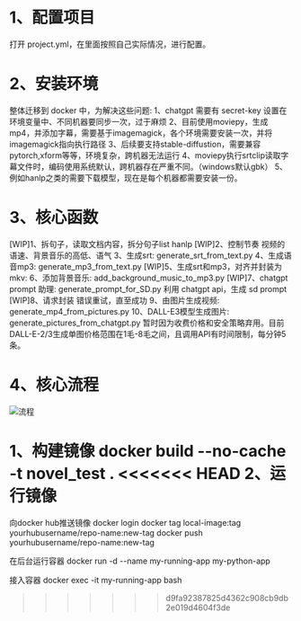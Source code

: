# 1、配置项目
打开 project.yml，在里面按照自己实际情况，进行配置。

# 2、安装环境
整体迁移到 docker 中，为解决这些问题:
1、chatgpt 需要有 secret-key 设置在环境变量中、不同机器要同步一次，过于麻烦
2、目前使用moviepy，生成mp4，并添加字幕，需要基于imagemagick，各个环境需要安装一次，并将imagemagick指向执行路径
3、后续要支持stable-diffustion，需要兼容pytorch,xform等等，环境复杂，跨机器无法运行
4、moviepy执行srtclip读取字幕文件时，编码使用系统默认，跨机器存在严重不同。（windows默认gbk）
5、例如hanlp之类的需要下载模型，现在是每个机器都需要安装一份。 

# 3、核心函数
[WIP]1、拆句子，读取文档内容，拆分句子list
    hanlp
[WIP]2、控制节奏
    视频的语速、背景音乐的高低、语气
3、生成srt: generate_srt_from_text.py
4、生成语音mp3: generate_mp3_from_text.py
[WIP]5、生成srt和mp3，对齐并封装为mkv: 
6、添加背景音乐: add_background_music_to_mp3.py
[WIP]7、chatgpt prompt 助理: generate_prompt_for_SD.py
    利用 chatgpt api，生成 sd prompt
[WIP]8、请求封装
    错误重试，直至成功
9、由图片生成视频: generate_mp4_from_pictures.py
10、DALL-E3模型生成图片: generate_pictures_from_chatgpt.py
    暂时因为收费价格和安全策略弃用。目前DALL-E-2/3生成单图价格范围在1毛-8毛之间，且调用API有时间限制，每分钟5条。

# 4、核心流程
![流程](./assets/novel_test.png)

1、构建镜像
docker build --no-cache -t novel_test .
<<<<<<< HEAD
2、运行镜像
=======

向docker hub推送镜像
docker login
docker tag local-image:tag yourhubusername/repo-name:new-tag
docker push yourhubusername/repo-name:new-tag

在后台运行容器
docker run -d --name my-running-app my-python-app

接入容器
docker exec -it my-running-app bash

>>>>>>> d9fa92387825d4362c908cb9db2e019d4604f3de
